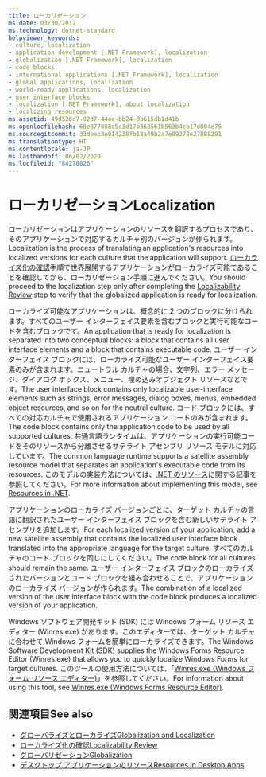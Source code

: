 ```yaml
---
title: ローカリゼーション
ms.date: 03/30/2017
ms.technology: dotnet-standard
helpviewer_keywords:
- culture, localization
- application development [.NET Framework], localization
- globalization [.NET Framework], localization
- code blocks
- international applications [.NET Framework], localization
- global applications, localization
- world-ready applications, localization
- user interface blocks
- localization [.NET Framework], about localization
- localizing resources
ms.assetid: 49d520d7-92d7-44ee-bb24-8b615db1d41b
ms.openlocfilehash: 68e877088c5c3d17b368561b563b4cb17d004e75
ms.sourcegitcommit: 33deec3e814238fb18a49b2a7e89278e27888291
ms.translationtype: HT
ms.contentlocale: ja-JP
ms.lasthandoff: 06/02/2020
ms.locfileid: "84278026"
---
```

# <a name="localization"></a><span data-ttu-id="15ea2-102">ローカリゼーション</span><span class="sxs-lookup"><span data-stu-id="15ea2-102">Localization</span></span>

<span data-ttu-id="15ea2-103">ローカリゼーションはアプリケーションのリソースを翻訳するプロセスであり、そのアプリケーションで対応するカルチャ別のバージョンが作られます。</span><span class="sxs-lookup"><span data-stu-id="15ea2-103">Localization is the process of translating an application's resources into localized versions for each culture that the application will support.</span></span> <span data-ttu-id="15ea2-104">[ローカライズ化の確認](localizability-review.md)手順で世界展開するアプリケーションがローカライズ可能であることを確認してから、ローカリゼーション手順に進んでください。</span><span class="sxs-lookup"><span data-stu-id="15ea2-104">You should proceed to the localization step only after completing the [Localizability Review](localizability-review.md) step to verify that the globalized application is ready for localization.</span></span>

<span data-ttu-id="15ea2-105">ローカライズ可能なアプリケーションは、概念的に 2 つのブロックに分けられます。すべてのユーザー インターフェイス要素を含むブロックと実行可能なコードを含むブロックです。</span><span class="sxs-lookup"><span data-stu-id="15ea2-105">An application that is ready for localization is separated into two conceptual blocks: a block that contains all user interface elements and a block that contains executable code.</span></span> <span data-ttu-id="15ea2-106">ユーザー インターフェイス ブロックには、ローカライズ可能なユーザー インターフェイス要素のみが含まれます。ニュートラル カルチャの場合、文字列、エラー メッセージ、ダイアログ ボックス、メニュー、埋め込みオブジェクト リソースなどです。</span><span class="sxs-lookup"><span data-stu-id="15ea2-106">The user interface block contains only localizable user-interface elements such as strings, error messages, dialog boxes, menus, embedded object resources, and so on for the neutral culture.</span></span> <span data-ttu-id="15ea2-107">コード ブロックには、すべての対応カルチャで使用されるアプリケーション コードのみが含まれます。</span><span class="sxs-lookup"><span data-stu-id="15ea2-107">The code block contains only the application code to be used by all supported cultures.</span></span> <span data-ttu-id="15ea2-108">共通言語ランタイムは、アプリケーションの実行可能コードをそのリソースから分離させるサテライト アセンブリ リソース モデルに対応しています。</span><span class="sxs-lookup"><span data-stu-id="15ea2-108">The common language runtime supports a satellite assembly resource model that separates an application's executable code from its resources.</span></span> <span data-ttu-id="15ea2-109">このモデルの実装方法については、[.NET のリソース](../../framework/resources/index.md)に関する記事を参照してください。</span><span class="sxs-lookup"><span data-stu-id="15ea2-109">For more information about implementing this model, see [Resources in .NET](../../framework/resources/index.md).</span></span>

<span data-ttu-id="15ea2-110">アプリケーションのローカライズ バージョンごとに、ターゲット カルチャの言語に翻訳されたユーザー インターフェイス ブロックを含む新しいサテライト アセンブリを追加します。</span><span class="sxs-lookup"><span data-stu-id="15ea2-110">For each localized version of your application, add a new satellite assembly that contains the localized user interface block translated into the appropriate language for the target culture.</span></span> <span data-ttu-id="15ea2-111">すべてのカルチャのコード ブロックを同じにしてください。</span><span class="sxs-lookup"><span data-stu-id="15ea2-111">The code block for all cultures should remain the same.</span></span> <span data-ttu-id="15ea2-112">ユーザー インターフェイス ブロックのローカライズされたバージョンとコード ブロックを組み合わせることで、アプリケーションのローカライズ バージョンが作られます。</span><span class="sxs-lookup"><span data-stu-id="15ea2-112">The combination of a localized version of the user interface block with the code block produces a localized version of your application.</span></span>

<span data-ttu-id="15ea2-113">Windows ソフトウェア開発キット (SDK) には Windows フォーム リソース エディター (Winres.exe) があります。このエディターでは、ターゲット カルチャに合わせて Windows フォームを簡単にローカライズできます。</span><span class="sxs-lookup"><span data-stu-id="15ea2-113">The Windows Software Development Kit (SDK) supplies the Windows Forms Resource Editor (Winres.exe) that allows you to quickly localize Windows Forms for target cultures.</span></span> <span data-ttu-id="15ea2-114">このツールの使用方法については、「[Winres.exe (Windows フォーム リソース エディター)](../../framework/tools/winres-exe-windows-forms-resource-editor.md)」を参照してください。</span><span class="sxs-lookup"><span data-stu-id="15ea2-114">For information about using this tool, see [Winres.exe (Windows Forms Resource Editor)](../../framework/tools/winres-exe-windows-forms-resource-editor.md).</span></span>

## <a name="see-also"></a><span data-ttu-id="15ea2-115">関連項目</span><span class="sxs-lookup"><span data-stu-id="15ea2-115">See also</span></span>

- [<span data-ttu-id="15ea2-116">グローバライズとローカライズ</span><span class="sxs-lookup"><span data-stu-id="15ea2-116">Globalization and Localization</span></span>](index.md)
- [<span data-ttu-id="15ea2-117">ローカライズ化の確認</span><span class="sxs-lookup"><span data-stu-id="15ea2-117">Localizability Review</span></span>](localizability-review.md)
- [<span data-ttu-id="15ea2-118">グローバリゼーション</span><span class="sxs-lookup"><span data-stu-id="15ea2-118">Globalization</span></span>](globalization.md)
- [<span data-ttu-id="15ea2-119">デスクトップ アプリケーションのリソース</span><span class="sxs-lookup"><span data-stu-id="15ea2-119">Resources in Desktop Apps</span></span>](../../framework/resources/index.md)
